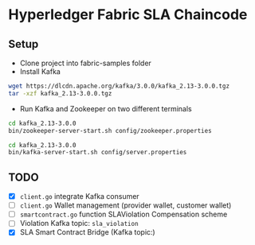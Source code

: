 # Hyperledger Fabric SLA Chaincode

## Setup

* Clone project into fabric-samples folder
* Install Kafka

```bash
wget https://dlcdn.apache.org/kafka/3.0.0/kafka_2.13-3.0.0.tgz
tar -xzf kafka_2.13-3.0.0.tgz
```

* Run Kafka and Zookeeper on two different terminals

```bash
cd kafka_2.13-3.0.0
bin/zookeeper-server-start.sh config/zookeeper.properties
```

```bash
cd kafka_2.13-3.0.0
bin/kafka-server-start.sh config/server.properties
```

## TODO

- [x] `client.go` integrate Kafka consumer
- [ ] `client.go` Wallet management (provider wallet, customer wallet)
- [ ] `smartcontract.go` function SLAViolation Compensation scheme
- [ ] Violation Kafka topic: `sla_violation`
- [x] SLA Smart Contract Bridge (Kafka topic:)
